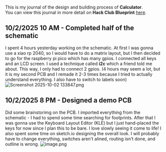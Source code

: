 <!--
  ===================    !!READ THIS NOTICE!!   ====================
  DO NOT edit this file manually. Your changes WILL BE OVERWRITTEN!
  This journal is auto generated and updated by Hack Club Blueprint.
  To edit this file, please edit your journal entries on Blueprint.
  ==================================================================
-->

This is my journal of the design and building process of **Calculator**.  
You can view this journal in more detail on **Hack Club Blueprint** [here](https://blueprint.hackclub.com/projects/25).


## 10/2/2025 10 AM - Completed half of the schematic  

I spent 4 hours yesterday working on the schematic. At first I was gonna use a xiao rp 2040, so I would have to do a matrix layout, but I then decided to go for the raspberry pi pico which has many gpios. I connected all keys and an LCD screen. I used a technique called **i2c** which a friend told me about. This way, I only had to connect 2 gpios. (4 hours may seem a lot, but it is my second PCB and I remade it 2-3 times because I tried to actually understand everything. I also have to switch to labels soon)
![Screenshot 2025-10-02 133847.png](https://blueprint.hackclub.com/user-attachments/blobs/redirect/eyJfcmFpbHMiOnsiZGF0YSI6OTUsInB1ciI6ImJsb2JfaWQifX0=--29842ac15e971ea3dc437d2333a1ca81c8433c4b/Screenshot%202025-10-02%20133847.png)
  

## 10/2/2025 8 PM - Designed a demo PCB  

Did some brainstorimg on the PCB. I imported everything from the schematic - I had to spend some time searching for footprints. After that I was gonna use the Keyboard Layout Editor (KLE) but I just hand-placed the keys for now since I plan this to be bare. I love slowly seeing it come to life! I also spent some time on sketch.io designing the overall look. I will probably have to change everything, switches aren't alined, routing isn't done, and outline is wrong.
![image.png](https://blueprint.hackclub.com/user-attachments/blobs/redirect/eyJfcmFpbHMiOnsiZGF0YSI6MTI1LCJwdXIiOiJibG9iX2lkIn19--8b335ff6180af3bc6b6b5a9a89b0102ecab002e6/image.png)
  

